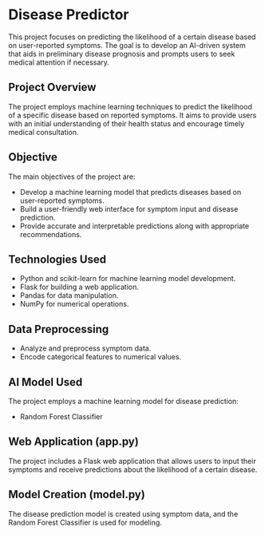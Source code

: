 # Disease Predictor

This project focuses on predicting the likelihood of a certain disease based on user-reported symptoms. The goal is to develop an AI-driven system that aids in preliminary disease prognosis and prompts users to seek medical attention if necessary.

## Project Overview

The project employs machine learning techniques to predict the likelihood of a specific disease based on reported symptoms. It aims to provide users with an initial understanding of their health status and encourage timely medical consultation.

## Objective

The main objectives of the project are:

- Develop a machine learning model that predicts diseases based on user-reported symptoms.
- Build a user-friendly web interface for symptom input and disease prediction.
- Provide accurate and interpretable predictions along with appropriate recommendations.

## Technologies Used

- Python and scikit-learn for machine learning model development.
- Flask for building a web application.
- Pandas for data manipulation.
- NumPy for numerical operations.

## Data Preprocessing

- Analyze and preprocess symptom data.
- Encode categorical features to numerical values.

## AI Model Used

The project employs a machine learning model for disease prediction:

- Random Forest Classifier

## Web Application (app.py)

The project includes a Flask web application that allows users to input their symptoms and receive predictions about the likelihood of a certain disease.

## Model Creation (model.py)

The disease prediction model is created using symptom data, and the Random Forest Classifier is used for modeling.



